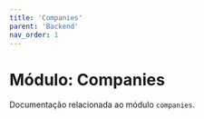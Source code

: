 ```yaml
---
title: 'Companies'
parent: 'Backend'
nav_order: 1
---
```


# Módulo: Companies

Documentação relacionada ao módulo `companies`.
